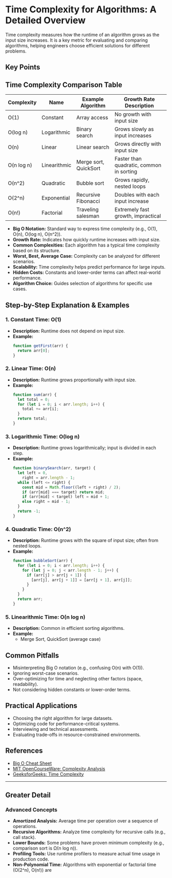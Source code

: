 # Time Complexity for Algorithms: A Detailed Overview

Time complexity measures how the runtime of an algorithm grows as the input size increases. It is a key metric for evaluating and comparing algorithms, helping engineers choose efficient solutions for different problems.

## Key Points

## Time Complexity Comparison Table

| Complexity | Name         | Example Algorithm     | Growth Rate Description                  |
| ---------- | ------------ | --------------------- | ---------------------------------------- |
| O(1)       | Constant     | Array access          | No growth with input size                |
| O(log n)   | Logarithmic  | Binary search         | Grows slowly as input increases          |
| O(n)       | Linear       | Linear search         | Grows directly with input size           |
| O(n log n) | Linearithmic | Merge sort, QuickSort | Faster than quadratic, common in sorting |
| O(n^2)     | Quadratic    | Bubble sort           | Grows rapidly, nested loops              |
| O(2^n)     | Exponential  | Recursive Fibonacci   | Doubles with each input increase         |
| O(n!)      | Factorial    | Traveling salesman    | Extremely fast growth, impractical       |

- **Big O Notation:** Standard way to express time complexity (e.g., O(1), O(n), O(log n), O(n^2)).
- **Growth Rate:** Indicates how quickly runtime increases with input size.
- **Common Complexities:** Each algorithm has a typical time complexity based on its structure.
- **Worst, Best, Average Case:** Complexity can be analyzed for different scenarios.
- **Scalability:** Time complexity helps predict performance for large inputs.
- **Hidden Costs:** Constants and lower-order terms can affect real-world performance.
- **Algorithm Choice:** Guides selection of algorithms for specific use cases.

## Step-by-Step Explanation & Examples

### 1. Constant Time: O(1)

- **Description:** Runtime does not depend on input size.
- **Example:**
  ```js
  function getFirst(arr) {
    return arr[0];
  }
  ```

### 2. Linear Time: O(n)

- **Description:** Runtime grows proportionally with input size.
- **Example:**
  ```js
  function sum(arr) {
    let total = 0;
    for (let i = 0; i < arr.length; i++) {
      total += arr[i];
    }
    return total;
  }
  ```

### 3. Logarithmic Time: O(log n)

- **Description:** Runtime grows logarithmically; input is divided in each step.
- **Example:**
  ```js
  function binarySearch(arr, target) {
    let left = 0,
      right = arr.length - 1;
    while (left <= right) {
      const mid = Math.floor((left + right) / 2);
      if (arr[mid] === target) return mid;
      if (arr[mid] < target) left = mid + 1;
      else right = mid - 1;
    }
    return -1;
  }
  ```

### 4. Quadratic Time: O(n^2)

- **Description:** Runtime grows with the square of input size; often from nested loops.
- **Example:**
  ```js
  function bubbleSort(arr) {
    for (let i = 0; i < arr.length; i++) {
      for (let j = 0; j < arr.length - 1; j++) {
        if (arr[j] > arr[j + 1]) {
          [arr[j], arr[j + 1]] = [arr[j + 1], arr[j]];
        }
      }
    }
    return arr;
  }
  ```

### 5. Linearithmic Time: O(n log n)

- **Description:** Common in efficient sorting algorithms.
- **Example:**
  - Merge Sort, QuickSort (average case)

## Common Pitfalls

- Misinterpreting Big O notation (e.g., confusing O(n) with O(1)).
- Ignoring worst-case scenarios.
- Over-optimizing for time and neglecting other factors (space, readability).
- Not considering hidden constants or lower-order terms.

## Practical Applications

- Choosing the right algorithm for large datasets.
- Optimizing code for performance-critical systems.
- Interviewing and technical assessments.
- Evaluating trade-offs in resource-constrained environments.

## References

- [Big O Cheat Sheet](https://www.bigocheatsheet.com/)
- [MIT OpenCourseWare: Complexity Analysis](https://ocw.mit.edu/courses/6-006-introduction-to-algorithms-fall-2011/pages/lecture-notes/)
- [GeeksforGeeks: Time Complexity](https://www.geeksforgeeks.org/analysis-of-algorithms-set-1-asymptotic-analysis/)

---

## Greater Detail

### Advanced Concepts

- **Amortized Analysis:** Average time per operation over a sequence of operations.
- **Recursive Algorithms:** Analyze time complexity for recursive calls (e.g., call stack).
- **Lower Bounds:** Some problems have proven minimum complexity (e.g., comparison sort is Ω(n log n)).
- **Profiling Tools:** Use runtime profilers to measure actual time usage in production code.
- **Non-Polynomial Time:** Algorithms with exponential or factorial time (O(2^n), O(n!)) are
